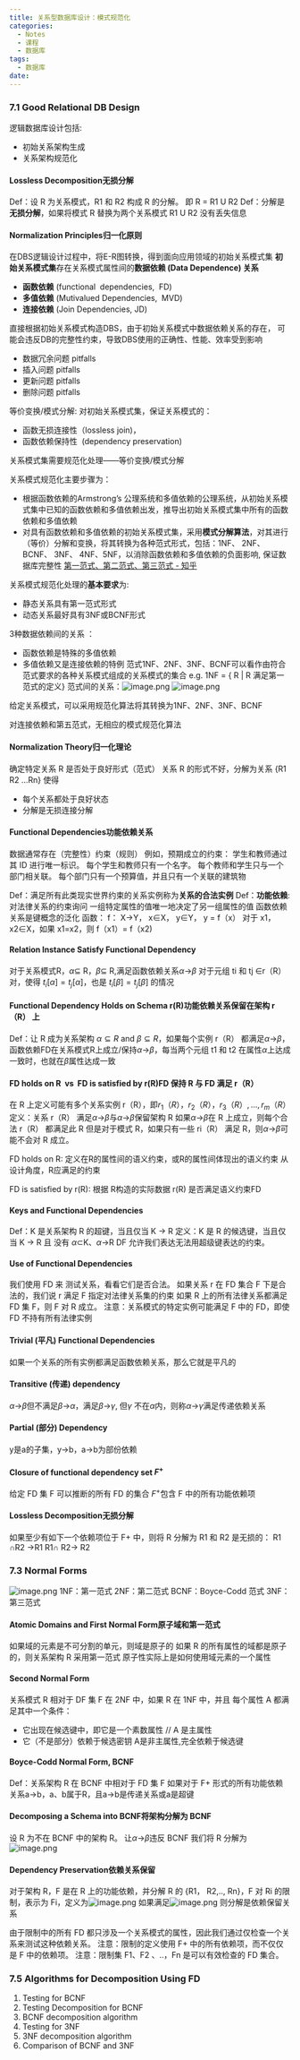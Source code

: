 ```yaml
---
title: 关系型数据库设计：模式规范化
categories:
  - Notes
  - 课程
  - 数据库
tags:
  - 数据库
date:
---
```

### 7.1 Good Relational DB Design
逻辑数据库设计包括:
- 初始关系架构生成
- 关系架构规范化

#### Lossless Decomposition无损分解
Def：设 R 为关系模式，R1 和 R2 构成 R 的分解。 即 R = R1 U R2 
Def：分解是**无损分解**，如果将模式 R 替换为两个关系模式 R1 U R2 没有丢失信息

#### Normalization Principles归一化原则
在DBS逻辑设计过程中，将E-R图转换，得到面向应用领域的初始关系模式集
**初始关系模式集**存在关系模式属性间的**数据依赖 (Data Dependence) 关系**
- **函数依赖** (functional  dependencies,  FD)
- **多值依赖** (Mutivalued Dependencies,  MVD)
- **连接依赖** (Join Dependencies, JD)

直接根据初始关系模式构造DBS，由于初始关系模式中数据依赖关系的存在，  可能会违反DB的完整性约束，导致DBS使用的正确性、性能、效率受到影响
- 数据冗余问题 pitfalls
- 插入问题 pitfalls
- 更新问题 pitfalls
- 删除问题 pitfalls

等价变换/模式分解: 对初始关系模式集，保证关系模式的：
- 函数无损连接性（lossless join)，
- 函数依赖保持性  (dependency preservation)

关系模式集需要规范化处理——等价变换/模式分解

关系模式规范化主要步骤为：
- 根据函数依赖的Armstrong’s 公理系统和多值依赖的公理系统，从初始关系模式集中已知的函数依赖和多值依赖出发，推导出初始关系模式集中所有的函数依赖和多值依赖
- 对具有函数依赖和多值依赖的初始关系模式集，采用**模式分解算法**，对其进行（等价）分解和变换，将其转换为各种范式形式，包括：1NF、 2NF、 BCNF、 3NF、 4NF、5NF，以消除函数依赖和多值依赖的负面影响, 保证数据库完整性
[第一范式、第二范式、第三范式 - 知乎](https://zhuanlan.zhihu.com/p/554101160#:~:text=%E8%8C%83%E5%BC%8F%EF%BC%88Paradigm%EF%BC%89%E6%98%AF%E7%AC%A6%E5%90%88%E6%9F%90%E4%B8%80%E7%A7%8D%E7%BA%A7%E5%88%AB%E7%9A%84%E5%85%B3%E7%B3%BB%E6%A8%A1%E5%BC%8F%E7%9A%84%E9%9B%86%E5%90%88%E3%80%82%20%E5%85%B3%E7%B3%BB%E6%95%B0%E6%8D%AE%E5%BA%93%E4%B8%AD%E7%9A%84%E5%85%B3%E7%B3%BB%E5%BF%85%E9%A1%BB%E6%BB%A1%E8%B6%B3%E4%B8%80%E5%AE%9A%E7%9A%84%E8%A6%81%E6%B1%82%EF%BC%8C%E6%BB%A1%E8%B6%B3%E4%B8%8D%E5%90%8C%E7%A8%8B%E5%BA%A6%E8%A6%81%E6%B1%82%E7%9A%84%E4%B8%BA%E4%B8%8D%E5%90%8C%E8%8C%83%E5%BC%8F%E3%80%82,%E7%9B%AE%E5%89%8D%E5%85%B3%E7%B3%BB%E6%95%B0%E6%8D%AE%E5%BA%93%E6%9C%89%E5%85%AD%E7%A7%8D%E8%8C%83%E5%BC%8F%EF%BC%9A%E7%AC%AC%E4%B8%80%E8%8C%83%E5%BC%8F%EF%BC%881NF%EF%BC%89%E3%80%81%E7%AC%AC%E4%BA%8C%E8%8C%83%E5%BC%8F%EF%BC%882NF%EF%BC%89%E3%80%81%E7%AC%AC%E4%B8%89%E8%8C%83%E5%BC%8F%EF%BC%883NF%EF%BC%89%E3%80%81Boyce-Codd%E8%8C%83%E5%BC%8F%EF%BC%88BCNF%EF%BC%89%E3%80%81%E7%AC%AC%E5%9B%9B%E8%8C%83%E5%BC%8F%EF%BC%884NF%EF%BC%89%E5%92%8C%E7%AC%AC%E4%BA%94%E8%8C%83%E5%BC%8F%EF%BC%885NF%EF%BC%89%E3%80%82%20%E6%BB%A1%E8%B6%B3%E6%9C%80%E4%BD%8E%E8%A6%81%E6%B1%82%E7%9A%84%E8%8C%83%E5%BC%8F%E6%98%AF%E7%AC%AC%E4%B8%80%E8%8C%83%E5%BC%8F%EF%BC%881NF%EF%BC%89%E3%80%82%20%E5%9C%A8%E7%AC%AC%E4%B8%80%E8%8C%83%E5%BC%8F%E7%9A%84%E5%9F%BA%E7%A1%80%E4%B8%8A%E8%BF%9B%E4%B8%80%E6%AD%A5%E6%BB%A1%E8%B6%B3%E6%9B%B4%E5%A4%9A%E8%A6%81%E6%B1%82%E7%9A%84%E7%A7%B0%E4%B8%BA%E7%AC%AC%E4%BA%8C%E8%8C%83%E5%BC%8F%EF%BC%882NF%EF%BC%89%EF%BC%8C%E5%85%B6%E4%BD%99%E8%8C%83%E5%BC%8F%E4%BB%A5%E6%AC%A1%E7%B1%BB%E6%8E%A8%E3%80%82)

关系模式规范化处理的**基本要求**为: 
- 静态关系具有第一范式形式 
- 动态关系最好具有3NF或BCNF形式 

3种数据依赖间的关系 ：
- 函数依赖是特殊的多值依赖 
- 多值依赖又是连接依赖的特例 
范式1NF、2NF、3NF、BCNF可以看作由符合范式要求的各种关系模式组成的关系模式的集合 
e.g. 1NF = { R | R 满足第一范式的定义} 
范式间的关系：![image.png](https://cdn.jsdelivr.net/gh/zhengyangWang1/image@main/img/20231115120558.png)
![image.png](https://cdn.jsdelivr.net/gh/zhengyangWang1/image@main/img/20231115120646.png)

给定关系模式，可以采用规范化算法将其转换为1NF、2NF、3NF、BCNF

对连接依赖和第五范式，无相应的模式规范化算法

#### Normalization Theory归一化理论
确定特定关系 R 是否处于良好形式（范式） 
关系 R 的形式不好，分解为关系 {R1 R2 ...Rn} 使得 
- 每个关系都处于良好状态 
- 分解是无损连接分解

#### Functional Dependencies功能依赖关系
数据通常存在（完整性）约束（规则）
例如，预期成立的约束： 
学生和教师通过其 ID 进行唯一标识。 
每个学生和教师只有一个名字。 
每个教师和学生只与一个部门相关联。 
每个部门只有一个预算值，并且只有一个关联的建筑物

Def：满足所有此类现实世界约束的关系实例称为**关系的合法实例** 
Def：**功能依赖**:
对法律关系的约束询问 
一组特定属性的值唯一地决定了另一组属性的值 
函数依赖关系是键概念的泛化
函数： f： X→Y， x∈X， y∈Y， y = f（x） 
对于 x1，x2∈X，如果 x1=x2，则 f（x1）= f（x2)

#### Relation Instance Satisfy Functional Dependency
对于关系模式R，$\alpha$⊆ R，$\beta$⊆ R,满足函数依赖关系$\alpha$→$\beta$
对于元组 ti 和 tj ∈r（R） 对，使得 $t_i[\alpha]= t_j [\alpha ]$，也是 $t_i[\beta]= t_j [\beta]$ 的情况

#### Functional Dependency Holds on Schema r(R)功能依赖关系保留在架构 r（R） 上
Def：让 R 成为关系架构 $\alpha \subseteq R$ and $\beta \subseteq R$，如果每个实例 r（R） 都满足$\alpha$→$\beta$，函数依赖FD在关系模式R上成立/保持$\alpha$→$\beta$，每当两个元组 t1 和 t2 在属性$\alpha$上达成一致时，也就在$\beta$属性达成一致

#### FD holds on R  vs  FD is satisfied by r(R)FD 保持 R 与 FD 满足 r（R）
在 R 上定义可能有多个关系实例 r（R），即$r_1（R） ， r_2（R） ， r_3（R） ,..., r_m（R）$
定义：关系 r（R） 满足$\alpha$→$\beta$与$\alpha$→$\beta$保留架构 R 
如果$\alpha$→$\beta$在 R 上成立，则每个合法 r（R） 都满足此 R 
但是对于模式 R，如果只有一些 ri（R） 满足 R，则$\alpha$→$\beta$可能不会对 R 成立。

FD holds on R:
定义在R的属性间的语义约束，或R的属性间体现出的语义约束
从设计角度，R应满足的约束

FD is satisfied by r(R):
根据 R构造的实际数据 r(R) 是否满足语义约束FD


#### Keys and Functional Dependencies
Def：K 是关系架构 R 的超键，当且仅当 K → R 
定义：K 是 R 的候选键，当且仅当 K → R 且 没有 $\alpha \subset$K、$\alpha$→R 
DF 允许我们表达无法用超级键表达的约束。

#### Use of Functional Dependencies
我们使用 FD 来 测试关系，看看它们是否合法。 如果关系 r 在 FD 集合 F 下是合法的，我们说 r 满足 F 
指定对法律关系集的约束 如果 R 上的所有法律关系都满足 FD 集 F，则 F 对 R 成立。
注意：关系模式的特定实例可能满足 F 中的 FD，即使 FD 不持有所有法律实例

#### Trivial (平凡) Functional Dependencies
如果一个关系的所有实例都满足函数依赖关系，那么它就是平凡的

#### Transitive (传递) dependency
$\alpha$→$\beta$但不满足$\beta$→$\alpha$，满足$\beta$→$\gamma$, 但$\gamma$ 不在$\alpha$内，则称$\alpha$→$\gamma$满足传递依赖关系

#### Partial (部分) Dependency
y是a的子集，y→b，a→b为部份依赖

#### Closure of functional dependency set $F^+$
给定 FD 集 F 可以推断的所有 FD 的集合 
$F^+$包含 F 中的所有功能依赖项

#### Lossless Decomposition无损分解
如果至少有如下一个依赖项位于 F+ 中，则将 R 分解为 R1 和 R2 是无损的： 
R1 $\cap$R2 →R1
R1$\cap$ R2→ R2

### 7.3 Normal Forms
![image.png](https://cdn.jsdelivr.net/gh/zhengyangWang1/image@main/img/20231119232132.png)
1NF：第一范式 
2NF：第二范式 
BCNF：Boyce-Codd 范式 
3NF：第三范式

#### Atomic Domains and First Normal Form原子域和第一范式
如果域的元素是不可分割的单元，则域是原子的
如果 R 的所有属性的域都是原子的，则关系架构 R 采用第一范式
原子性实际上是如何使用域元素的一个属性

#### Second Normal Form
关系模式 R 相对于 DF 集 F 在 2NF 中，如果 
R 在 1NF 中，并且 
每个属性 A 都满足其中一个条件：
- 它出现在候选键中，即它是一个素数属性 // A 是主属性 
- 它（不是部分）依赖于候选密钥 A是非主属性,完全依赖于候选键

#### Boyce-Codd Normal Form, BCNF
Def：关系架构 R 在 BCNF 中相对于 FD 集 F 
如果对于 F+ 形式的所有功能依赖关系a→b，a、b属于R，且a→b是传递关系或a是超键

#### Decomposing a Schema into BCNF将架构分解为 BCNF
设 R 为不在 BCNF 中的架构 R。 让$\alpha$→$\beta$违反 BCNF
我们将 R 分解为
![image.png](https://cdn.jsdelivr.net/gh/zhengyangWang1/image@main/img/20231119232656.png)

#### Dependency Preservation依赖关系保留
对于架构 R，F 是在 R 上的功能依赖，并分解 R 的 {R1， R2,.., Rn}，F 对 Ri 的限制，表示为 Fi，定义为![image.png](https://cdn.jsdelivr.net/gh/zhengyangWang1/image@main/img/20231127100613.png)
如果满足![image.png](https://cdn.jsdelivr.net/gh/zhengyangWang1/image@main/img/20231127100633.png)
则分解是依赖保留关系

由于限制中的所有 FD 都只涉及一个关系模式的属性，因此我们通过仅检查一个关系来测试这种依赖关系。 
注意：限制的定义使用 F+ 中的所有依赖项，而不仅仅是 F 中的依赖项。 
注意：限制集 F1、F2 、..，Fn 是可以有效检查的 FD 集合。

### 7.5 Algorithms for Decomposition Using FD
1. Testing for BCNF
2. Testing Decomposition for BCNF
3. BCNF decomposition algorithm
4. Testing for 3NF
5. 3NF decomposition algorithm
6. Comparison of BCNF and 3NF

